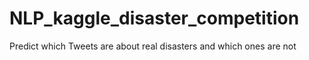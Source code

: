 # NLP_kaggle_disaster_competition
Predict which Tweets are about real disasters and which ones are not
